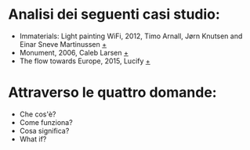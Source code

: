 # Analisi dei seguenti casi studio:
* Immaterials: Light painting WiFi, 2012, Timo Arnall, Jørn Knutsen and Einar Sneve Martinussen [+](http://yourban.no/2011/02/22/immaterials-light-painting-wifi/)
* Monument, 2006, Caleb Larsen [+](https://rhizome.org/editorial/2008/oct/01/computational-poetics/)
* The flow towards Europe, 2015, Lucify [+](https://www.lucify.com/the-flow-towards-europe/)

# Attraverso le quattro domande:
* Che cos'è?
* Come funziona?
* Cosa significa?
* What if?
